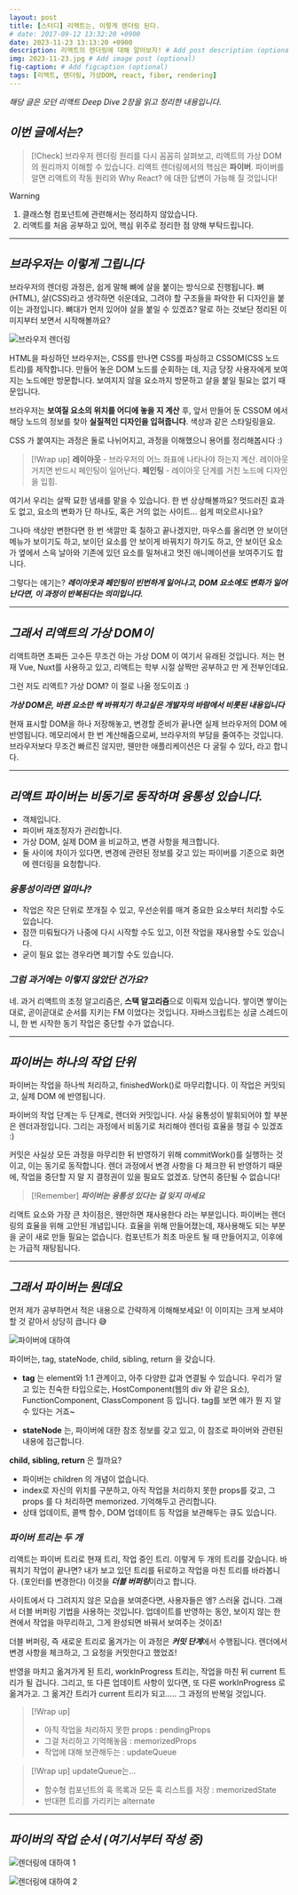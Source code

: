 ```yaml
---
layout: post
title: [스터디] 리액트는, 이렇게 렌더링 된다.
# date: 2017-09-12 13:32:20 +0900
date: 2023-11-23 13:13:20 +0900
description: 리액트의 렌더링에 대해 알아보자! # Add post description (optional)
img: 2023-11-23.jpg # Add image post (optional)
fig-caption: # Add figcaption (optional)
tags: [리액트, 렌더링, 가상DOM, react, fiber, rendering]
---
```


*해당 글은 모던 리액트 Deep Dive 2장을 읽고 정리한 내용입니다.* 

## *이번 글에서는?*

> [!Check]
> 브라우저 렌더링 원리를 다시 꼼꼼히 살펴보고, 리액트의 가상 DOM 의 원리까지 이해할 수 있습니다.
> 리액트 렌더링에서의 핵심은 **파이버**. 파이버를 알면 리액트의 작동 원리와 Why React? 에 대한 답변이 가능해 질 것입니다!

> [!Warning]
> 1.  클래스형 컴포넌트에 관련해서는 정리하지 않았습니다.
> 2. 리액트를 처음 공부하고 있어, 핵심 위주로 정리한 점 양해 부탁드립니다. 


---

## *브라우저는 이렇게 그립니다*

브라우저의 렌더링 과정은, 쉽게 말해 뼈에 살을 붙이는 방식으로 진행됩니다.
뼈(HTML), 살(CSS)라고 생각하면 쉬운데요, 그려야 할 구조들을 파악한 뒤 디자인을 붙이는 과정입니다.
뼈대가 먼저 있어야 살을 붙일 수 있겠죠? 말로 하는 것보단 정리된 이미지부터 보면서 시작해볼까요?


 ![브라우저 렌더링]({{site.baseurl}}/assets/img/browser-rendering.png)

HTML을 파싱하던 브라우저는, CSS를 만나면 CSS를 파싱하고 CSSOM(CSS 노드 트리)를 제작합니다.
만들어 놓은 DOM 노드를 순회하는 데, 지금 당장 사용자에게 보여지는 노드에만 방문합니다.
보여지지 않을 요소까지 방문하고 살을 붙일 필요는 없기 때문입니다.

브라우저는 **보여질 요소의 위치를 어디에 놓을 지 계산** 후, 앞서 만들어 둔 CSSOM 에서 해당 노드의 정보를 찾아 **실질적인 디자인을 입혀줍니다**. 색상과 같은 스타일링을요.

CSS 가 붙여지는 과정은 둘로 나뉘어지고, 과정을 이해했으니 용어를 정리해봅시다 :)


> [!Wrap up]
> **레이아웃** - 브라우저의 어느 좌표에 나타나야 하는지 계산. 레이아웃 거치면 반드시 페인팅이 일어난다.
**페인팅** - 레이아웃 단계를 거친 노드에 디자인을 입힘.

여기서 우리는 살짝 묘한 냄새를 맡을 수 있습니다. 한 번 상상해볼까요?
멋드러진 효과도 없고, 요소의 변화가 단 하나도, 혹은 거의 없는 사이트... 쉽게 떠오르시나요?

그나마 색상만 변한다면 한 번 색깔만 훅 칠하고 끝나겠지만, 마우스를 올리면 안 보이던 메뉴가 보이기도 하고, 
보이던 요소를 안 보이게 바꿔치기 하기도 하고, 안 보이던 요소가 옆에서 스윽 날아와 기존에 있던 요소를 밀쳐내고 멋진 애니메이션을 보여주기도 합니다.

그렇다는 얘기는? 
***레이아웃과 페인팅이 빈번하게 일어나고, DOM 요소에도 변화가 일어난다면, 이 과정이 반복된다는 의미입니다.*** 

---

## *그래서 리액트의 가상 DOM이*

리액트하면 초짜든 고수든 무조건 아는 가상 DOM 이 여기서 유래된 것입니다.
저는 현재 Vue, Nuxt를 사용하고 있고, 리액트는 학부 시절 살짝만 공부하고 만 게 전부인데요. 

그런 저도 리액트? 가상 DOM? 이 절로 나올 정도이죠 :)

***가상 DOM은, 바뀐 요소만 싹 바꿔치기 하고싶은 개발자의 바람에서 비롯된 내용입니다***

현재 표시할 DOM을 하나 저장해놓고, 변경할 준비가 끝나면 실제 브라우저의 DOM 에 반영됩니다.
메모리에서 한 번 계산해줌으로써, 브라우저의 부담을 줄여주는 것입니다.
브라우저보다 무조건 빠르진 않지만, 웬만한 애플리케이션은 다 굴릴 수 있다, 라고 합니다.

---

## *리액트 파이버는 비동기로 동작하며 융통성 있습니다.*

- 객체입니다. 
- 파이버 재조정자가 관리합니다.
- 가상 DOM, 실제 DOM 을 비교하고, 변경 사항을 체크합니다.
- 둘 사이에 차이가 있다면, 변경에 관련된 정보를 갖고 있는 파이버를 기준으로 화면에 렌더링을 요청합니다.

### *융통성이라면 얼마나?*

- 작업은 작은 단위로 쪼개질 수 있고, 우선순위를 매겨 중요한 요소부터 처리할 수도 있습니다.
- 잠깐 미뤄뒀다가 나중에 다시 시작할 수도 있고, 이전 작업을 재사용할 수도 있습니다. 
- 굳이 필요 없는 경우라면 폐기할 수도 있습니다.

### *그럼 과거에는 이렇지 않았단 건가요?*

네. 과거 리액트의 조정 알고리즘은, **스택 알고리즘**으로 이뤄져 있습니다. 
쌓이면 쌓이는대로, 곧이곧대로 순서를 지키는 FM 이었다는 것입니다. 
자바스크립트는 싱글 스레드이니, 한 번 시작한 동기 작업은 중단할 수가 없습니다.

---

## *파이버는 하나의 작업 단위*

파이버는 작업을 하나씩 처리하고, finishedWork()로 마무리합니다. 
이 작업은 커밋되고, 실제 DOM 에 반영됩니다. 

파이버의 작업 단계는 두 단계로, 렌더와 커밋입니다. 사실 융통성이 발휘되어야 할 부분은 렌더과정입니다. 
그리는 과정에서 비동기로 처리해야 렌더링 효율을 챙길 수 있겠죠 :)

커밋은 사실상 모든 과정을 마무리한 뒤 반영하기 위해 commitWork()를 실행하는 것이고, 
이는 동기로 동작합니다. 렌더 과정에서 변경 사항을 다 체크한 뒤 반영하기 때문에, 
작업을 중단할 지 말 지 결정권이 있을 필요도 없겠죠. 당연히 중단될 수 없습니다!


> [!Remember]
> ***파이버는 융통성 있다는 걸 잊지 마세요***
> 
리액트 요소와 가장 큰 차이점은, 웬만하면 재사용한다 라는 부분입니다.
파이버는 렌더링의 효율을 위해 고안된 개념입니다. 효율을 위해 만들어졌는데, 
재사용해도 되는 부분을 굳이 새로 만들 필요는 없습니다. 
컴포넌트가 최초 마운트 될 때 만들어지고, 이후에는 가급적 재탕됩니다.


---

## *그래서 파이버는 뭔데요*

먼저 제가 공부하면서 적은 내용으로 간략하게 이해해보세요!
이 이미지는 크게 보셔야 할 것 같아서 상당히 큽니다 😅

![파이버에 대하여]({{site.baseurl}}/assets/img/about-fiber.png)

파이버는, tag, stateNode, child, sibling, return 을 갖습니다.

- **tag** 는 element와 1:1 관계이고, 아주 다양한 값과 연결될 수 있습니다. 
우리가 알고 있는 친숙한 타입으로는, HostComponent(웹의 div 와 같은 요소), FunctionComponent,
ClassComponent 등 입니다. tag를 보면 얘가 뭔 지 알 수 있다는 거죠~

- **stateNode** 는, 파이버에 대한 참조 정보를 갖고 있고, 이 참조로 파이버와 관련된 내용에 접근합니다. 

**child, sibling, return** 은 뭘까요? 
- 파이버는 children 의 개념이 없습니다. 
- index로 자신의 위치를 구분하고, 아직 작업을 처리하지 못한 props를 갖고, 그 props 를 다 처리하면 memorized. 기억해두고 관리합니다. 
- 상태 업데이트, 콜백 함수, DOM 업데이트 등 작업을 보관해두는 큐도 있습니다. 

### *파이버 트리는 두 개*

리액트는 파이버 트리로 현재 트리, 작업 중인 트리. 이렇게 두 개의 트리를 갖습니다.
바꿔치기 작업이 끝나면? 내가 보고 있던 트리를 뒤로하고 작업을 마친 트리를 바라봅니다. (포인터를 변경한다)
이것을 ***더블 버퍼링***이라고 합니다. 

사이트에서 다 그려지지 않은 모습을 보여준다면, 사용자들은 엥? 스러울 겁니다. 
그래서 더블 버퍼링 기법을 사용하는 것입니다. 
업데이트를 반영하는 동안, 보이지 않는 한 켠에서 작업을 마무리하고, 
그게 완성되면 바꿔서 보여주는 것이죠!

더블 버퍼링, 즉 새로운 트리로 옮겨가는 이 과정은 
***커밋 단계***에서 수행됩니다. 렌더에서 변경 사항을 체크하고, 그 요청을 커밋한다고 했었죠!

반영을 마치고 옮겨가게 된 트리, workInProgress 트리는, 작업을 마친 뒤 current 트리가 될 겁니다. 
그리고, 또 다른 업데이트 사항이 있다면, 또 다른 workInProgress 로 옮겨가고. 그 옮겨간 트리가 current 트리가 되고..... 그 과정의 반복일 것입니다.


> [!Wrap up]
> - 아직 작업을 처리하지 못한 props : pendingProps 
> - 그걸 처리하고 기억해놓음 : memorizedProps 
> - 작업에 대해 보관해두는 : updateQueue

> [!Wrap up]
> updateQueue는...
> 
> - 함수형 컴포넌트의 훅 목록과 모든 훅 리스트를 저장 : memorizedState
> - 반대편 트리를 가리키는 alternate  


---

## *파이버의 작업 순서 (여기서부터 작성 중)*

![렌더링에 대하여 1]({{site.baseurl}}/assets/img/rendering1.jpg)

![렌더링에 대하여 2]({{site.baseurl}}/assets/img/rendering2.jpg)







 




















